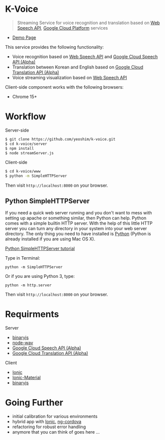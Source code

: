 # K-Voice
> Streaming Service for voice recognition and translation based on [Web Speech API](https://developer.mozilla.org/en-US/docs/Web/API/Web_Speech_API), [Google Cloud Platform](https://cloud.google.com/) services

* [Demo Page](https://kvoice.howdilab.com)

This service provides the following functionality:
* Voice recognition based on [Web Speech API](https://developer.mozilla.org/en-US/docs/Web/API/Web_Speech_API) and [Google Cloud Speech API (Alpha)](https://github.com/GoogleCloudPlatform/google-cloud-node#google-cloud-speech-alpha)
* Translation between Korean and English based on [Google Cloud Translation API (Alpha)](https://github.com/GoogleCloudPlatform/google-cloud-node#google-cloud-translation-api-alpha)
* Voice streaming visualization based on [Web Speech API](https://developer.mozilla.org/en-US/docs/Web/API/Web_Speech_API)

Client-side component works with the following browsers:
* Chrome 15+


# Workflow

Server-side
```sh
$ git clone https://github.com/yeoshim/k-voice.git
$ cd k-voice/server
$ npm install
$ node streamServer.js
```

Client-side
```sh
$ cd k-voice/www
$ python -m SimpleHTTPServer
```
Then visit `http://localhost:8000` on your browser.


## Python SimpleHTTPServer

If you need a quick web server running and you don't want to mess with setting up apache or something similar, then Python can help. Python comes with a simple builtin HTTP server. With the help of this little HTTP server you can turn any directory in your system into your web server directory. The only thing you need to have installed is [Python](https://www.python.org/downloads/) (Python is already installed if you are using Mac OS X).

[Python SimpleHTTPServer tutorial](https://github.com/lmccart/itp-creative-js/wiki/SimpleHTTPServer)

Type in Terminal:
```
python -m SimpleHTTPServer
```

Or if you are using Python 3, type:
```
python -m http.server
```

Then visit `http://localhost:8000` on your browser.


# Requirments
Server
* [binaryjs](https://github.com/binaryjs/binaryjs)
* [node-wav](https://github.com/TooTallNate/node-wav)
* [Google Cloud Speech API (Alpha)](https://github.com/GoogleCloudPlatform/google-cloud-node#google-cloud-speech-alpha)
* [Google Cloud Translation API (Alpha)](https://github.com/GoogleCloudPlatform/google-cloud-node#google-cloud-translation-api-alpha)

Client
* [Ionic](https://github.com/driftyco/ionic)
* [Ionic-Material](https://github.com/zachfitz/Ionic-Material)
* [binaryjs](https://github.com/binaryjs/binaryjs)


# Going Further

* initial calibration for various environments
* hybrid app with [Ionic](https://github.com/driftyco/ionic), [ng-cordova](https://github.com/driftyco/ng-cordova)
* refactoring for robust error handling
* anymore that you can think of goes here ...
